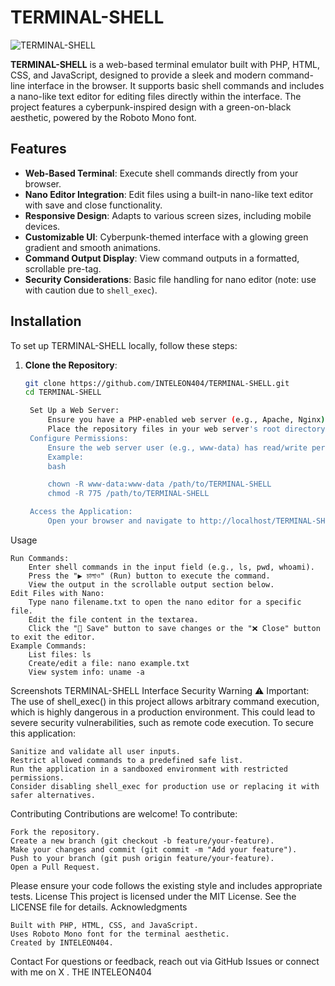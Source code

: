 # TERMINAL-SHELL

![TERMINAL-SHELL](https://i.ibb.co/8Dt6BLk/shell.png)

**TERMINAL-SHELL** is a web-based terminal emulator built with PHP, HTML, CSS, and JavaScript, designed to provide a sleek and modern command-line interface in the browser. It supports basic shell commands and includes a nano-like text editor for editing files directly within the interface. The project features a cyberpunk-inspired design with a green-on-black aesthetic, powered by the Roboto Mono font.

## Features

- **Web-Based Terminal**: Execute shell commands directly from your browser.
- **Nano Editor Integration**: Edit files using a built-in nano-like text editor with save and close functionality.
- **Responsive Design**: Adapts to various screen sizes, including mobile devices.
- **Customizable UI**: Cyberpunk-themed interface with a glowing green gradient and smooth animations.
- **Command Output Display**: View command outputs in a formatted, scrollable pre-tag.
- **Security Considerations**: Basic file handling for nano editor (note: use with caution due to `shell_exec`).

## Installation

To set up TERMINAL-SHELL locally, follow these steps:

1. **Clone the Repository**:
   ```bash
   git clone https://github.com/INTELEON404/TERMINAL-SHELL.git
   cd TERMINAL-SHELL

    Set Up a Web Server:
        Ensure you have a PHP-enabled web server (e.g., Apache, Nginx) and PHP installed (version 7.4 or higher recommended).
        Place the repository files in your web server's root directory (e.g., /var/www/html for Apache).
    Configure Permissions:
        Ensure the web server user (e.g., www-data) has read/write permissions for the directory where files will be edited by the nano editor.
        Example:
        bash

        chown -R www-data:www-data /path/to/TERMINAL-SHELL
        chmod -R 775 /path/to/TERMINAL-SHELL

    Access the Application:
        Open your browser and navigate to http://localhost/TERMINAL-SHELL (or the appropriate URL based on your server setup).

Usage

    Run Commands:
        Enter shell commands in the input field (e.g., ls, pwd, whoami).
        Press the "▶ চালাও" (Run) button to execute the command.
        View the output in the scrollable output section below.
    Edit Files with Nano:
        Type nano filename.txt to open the nano editor for a specific file.
        Edit the file content in the textarea.
        Click the "💾 Save" button to save changes or the "❌ Close" button to exit the editor.
    Example Commands:
        List files: ls
        Create/edit a file: nano example.txt
        View system info: uname -a

Screenshots
TERMINAL-SHELL Interface
Security Warning
⚠️ Important: The use of shell_exec() in this project allows arbitrary command execution, which is highly dangerous in a production environment. This could lead to severe security vulnerabilities, such as remote code execution. To secure this application:

    Sanitize and validate all user inputs.
    Restrict allowed commands to a predefined safe list.
    Run the application in a sandboxed environment with restricted permissions.
    Consider disabling shell_exec for production use or replacing it with safer alternatives.

Contributing
Contributions are welcome! To contribute:

    Fork the repository.
    Create a new branch (git checkout -b feature/your-feature).
    Make your changes and commit (git commit -m "Add your feature").
    Push to your branch (git push origin feature/your-feature).
    Open a Pull Request.

Please ensure your code follows the existing style and includes appropriate tests.
License
This project is licensed under the MIT License. See the LICENSE file for details.
Acknowledgments

    Built with PHP, HTML, CSS, and JavaScript.
    Uses Roboto Mono font for the terminal aesthetic.
    Created by INTELEON404.

Contact
For questions or feedback, reach out via GitHub Issues or connect with me on X
.
THE INTELEON404
